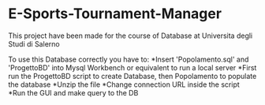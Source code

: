 # E-Sports-Tournament-Manager

This project have been made for the course of Database at Universita degli Studi di Salerno

To use this Database correctly you have to: 
*Insert 'Popolamento.sql' and 'ProgettoBD' into Mysql Workbench or equivalent to run a local server
*First run the ProgettoBD script to create Database, then Popolamento to populate the database
*Unzip the file
*Change connection URL inside the script
*Run the GUI and make query to the DB
